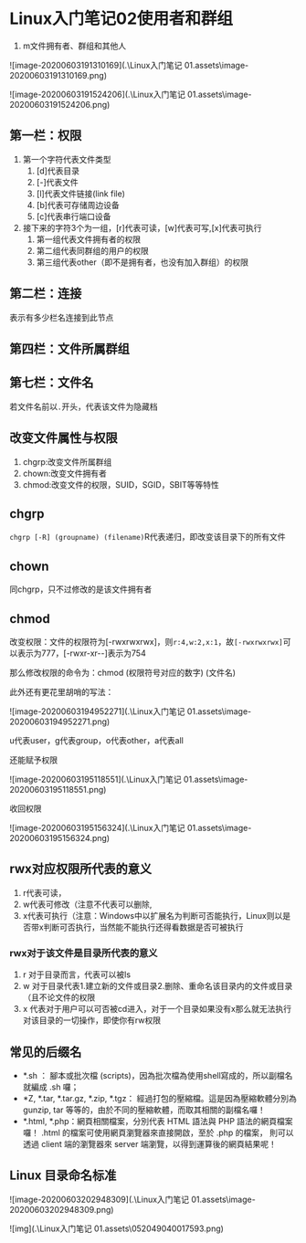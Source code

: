 # Linux入门笔记02使用者和群组

1. m文件拥有者、群组和其他人

![image-20200603191310169](.\Linux入门笔记 01.assets\image-20200603191310169.png)



![image-20200603191524206](.\Linux入门笔记 01.assets\image-20200603191524206.png)

## 第一栏：权限

1. 第一个字符代表文件类型
   1. [d]代表目录
   2. [-]代表文件
   3. [l]代表文件链接(link file)
   4. [b]代表可存储周边设备
   5. [c]代表串行端口设备
2. 接下来的字符3个为一组，[r]代表可读，[w]代表可写,[x]代表可执行
   1. 第一组代表文件拥有者的权限
   2. 第二组代表同群组的用户的权限
   3. 第三组代表other（即不是拥有者，也没有加入群组）的权限



## 第二栏：连接

表示有多少栏名连接到此节点

## 第四栏：文件所属群组

## 第七栏：文件名

若文件名前以`.`开头，代表该文件为隐藏档



## 改变文件属性与权限

1. chgrp:改变文件所属群组
2. chown:改变文件拥有者
3. chmod:改变文件的权限，SUID，SGID，SBIT等等特性

## chgrp

`chgrp [-R] (groupname) (filename)`R代表递归，即改变该目录下的所有文件

## chown

同chgrp，只不过修改的是该文件拥有者

## chmod

改变权限：文件的权限符为[-rwxrwxrwx]，则`r:4,w:2,x:1`，故`[-rwxrwxrwx]`可以表示为777，[-rwxr-xr--]表示为754

那么修改权限的命令为：chmod (权限符号对应的数字) (文件名)

此外还有更花里胡哨的写法：

![image-20200603194952271](.\Linux入门笔记 01.assets\image-20200603194952271.png)

u代表user，g代表group，o代表other，a代表all

还能赋予权限

![image-20200603195118551](.\Linux入门笔记 01.assets\image-20200603195118551.png)

收回权限

![image-20200603195156324](.\Linux入门笔记 01.assets\image-20200603195156324.png)

## rwx对应权限所代表的意义

1. r代表可读，
2. w代表可修改（注意不代表可以删除,
3. x代表可执行（注意：Windows中以扩展名为判断可否能执行，Linux则以是否带x判断可否执行，当然能不能执行还得看数据是否可被执行

### rwx对于该文件是目录所代表的意义

1. r 对于目录而言，代表可以被ls
2. w 对于目录代表1.建立新的文件或目录2.删除、重命名该目录内的文件或目录（且不论文件的权限
3. x 代表对于用户可以可否被cd进入，对于一个目录如果没有x那么就无法执行对该目录的一切操作，即使你有rw权限

## 常见的后缀名

- *.sh ： 腳本或批次檔 (scripts)，因為批次檔為使用shell寫成的，所以副檔名就編成 .sh 囉；
- *Z, *.tar, *.tar.gz, *.zip, *.tgz： 經過打包的壓縮檔。這是因為壓縮軟體分別為 gunzip,  		tar 等等的，由於不同的壓縮軟體，而取其相關的副檔名囉！
- *.html, *.php：網頁相關檔案，分別代表 HTML 語法與 PHP 語法的網頁檔案囉！ 		.html 的檔案可使用網頁瀏覽器來直接開啟，至於 .php 的檔案， 		則可以透過 client 端的瀏覽器來 server 端瀏覽，以得到運算後的網頁結果呢！

## Linux 目录命名标准

![image-20200603202948309](.\Linux入门笔记 01.assets\image-20200603202948309.png)

![img](.\Linux入门笔记 01.assets\052049040017593.png)